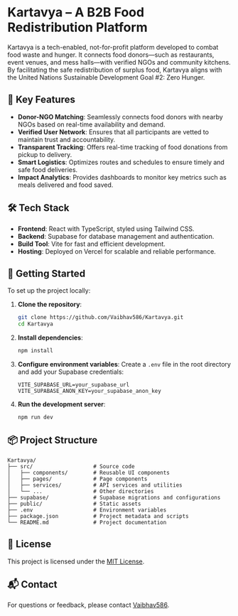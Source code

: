 # Kartavya – A B2B Food Redistribution Platform

Kartavya is a tech-enabled, not-for-profit platform developed to combat food waste and hunger. It connects food donors—such as restaurants, event venues, and mess halls—with verified NGOs and community kitchens. By facilitating the safe redistribution of surplus food, Kartavya aligns with the United Nations Sustainable Development Goal #2: Zero Hunger.

## 🌟 Key Features

- **Donor-NGO Matching**: Seamlessly connects food donors with nearby NGOs based on real-time availability and demand.
- **Verified User Network**: Ensures that all participants are vetted to maintain trust and accountability.
- **Transparent Tracking**: Offers real-time tracking of food donations from pickup to delivery.
- **Smart Logistics**: Optimizes routes and schedules to ensure timely and safe food deliveries.
- **Impact Analytics**: Provides dashboards to monitor key metrics such as meals delivered and food saved.

## 🛠️ Tech Stack

- **Frontend**: React with TypeScript, styled using Tailwind CSS.
- **Backend**: Supabase for database management and authentication.
- **Build Tool**: Vite for fast and efficient development.
- **Hosting**: Deployed on Vercel for scalable and reliable performance.

## 🚀 Getting Started

To set up the project locally:

1. **Clone the repository**:
   ```bash
   git clone https://github.com/Vaibhav586/Kartavya.git
   cd Kartavya
   ```

2. **Install dependencies**:
   ```bash
   npm install
   ```

3. **Configure environment variables**:
   Create a `.env` file in the root directory and add your Supabase credentials:
   ```env
   VITE_SUPABASE_URL=your_supabase_url
   VITE_SUPABASE_ANON_KEY=your_supabase_anon_key
   ```

4. **Run the development server**:
   ```bash
   npm run dev
   ```

## 📦 Project Structure

```
Kartavya/
├── src/                   # Source code
│   ├── components/        # Reusable UI components
│   ├── pages/             # Page components
│   ├── services/          # API services and utilities
│   └── ...                # Other directories
├── supabase/              # Supabase migrations and configurations
├── public/                # Static assets
├── .env                   # Environment variables
├── package.json           # Project metadata and scripts
└── README.md              # Project documentation
```

## 📄 License

This project is licensed under the [MIT License](./LICENSE).

## 📬 Contact

For questions or feedback, please contact [Vaibhav586](https://github.com/Vaibhav586).
